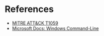 # References

- [MITRE ATT&CK T1059](https://attack.mitre.org/techniques/T1059/)
- [Microsoft Docs: Windows Command-Line](https://docs.microsoft.com/en-us/windows-server/administration/windows-commands/windows-commands)
